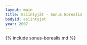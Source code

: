 ```yaml
---
layout: main
title: Esiintyjät - Sonus Borealis
bodyid: esiintyjat
year: 2007
---
```

{% include sonus-borealis.md %}
